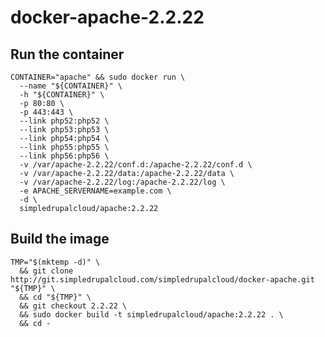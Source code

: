 docker-apache-2.2.22
====================

Run the container
-----------------

    CONTAINER="apache" && sudo docker run \
      --name "${CONTAINER}" \
      -h "${CONTAINER}" \
      -p 80:80 \
      -p 443:443 \
      --link php52:php52 \
      --link php53:php53 \
      --link php54:php54 \
      --link php55:php55 \
      --link php56:php56 \
      -v /var/apache-2.2.22/conf.d:/apache-2.2.22/conf.d \
      -v /var/apache-2.2.22/data:/apache-2.2.22/data \
      -v /var/apache-2.2.22/log:/apache-2.2.22/log \
      -e APACHE_SERVERNAME=example.com \
      -d \
      simpledrupalcloud/apache:2.2.22

Build the image
---------------

    TMP="$(mktemp -d)" \
      && git clone http://git.simpledrupalcloud.com/simpledrupalcloud/docker-apache.git "${TMP}" \
      && cd "${TMP}" \
      && git checkout 2.2.22 \
      && sudo docker build -t simpledrupalcloud/apache:2.2.22 . \
      && cd -
